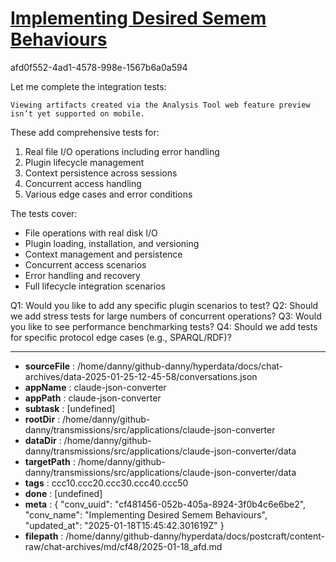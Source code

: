 # [Implementing Desired Semem Behaviours](https://claude.ai/chat/cf481456-052b-405a-8924-3f0b4c6e6be2)

afd0f552-4ad1-4578-998e-1567b6a0a594

 Let me complete the integration tests:
```
Viewing artifacts created via the Analysis Tool web feature preview isn’t yet supported on mobile.
```



These add comprehensive tests for:
1. Real file I/O operations including error handling
2. Plugin lifecycle management
3. Context persistence across sessions
4. Concurrent access handling 
5. Various edge cases and error conditions

The tests cover:
- File operations with real disk I/O
- Plugin loading, installation, and versioning
- Context management and persistence
- Concurrent access scenarios
- Error handling and recovery
- Full lifecycle integration scenarios

Q1: Would you like to add any specific plugin scenarios to test?
Q2: Should we add stress tests for large numbers of concurrent operations?
Q3: Would you like to see performance benchmarking tests?
Q4: Should we add tests for specific protocol edge cases (e.g., SPARQL/RDF)?

---

* **sourceFile** : /home/danny/github-danny/hyperdata/docs/chat-archives/data-2025-01-25-12-45-58/conversations.json
* **appName** : claude-json-converter
* **appPath** : claude-json-converter
* **subtask** : [undefined]
* **rootDir** : /home/danny/github-danny/transmissions/src/applications/claude-json-converter
* **dataDir** : /home/danny/github-danny/transmissions/src/applications/claude-json-converter/data
* **targetPath** : /home/danny/github-danny/transmissions/src/applications/claude-json-converter/data
* **tags** : ccc10.ccc20.ccc30.ccc40.ccc50
* **done** : [undefined]
* **meta** : {
  "conv_uuid": "cf481456-052b-405a-8924-3f0b4c6e6be2",
  "conv_name": "Implementing Desired Semem Behaviours",
  "updated_at": "2025-01-18T15:45:42.301619Z"
}
* **filepath** : /home/danny/github-danny/hyperdata/docs/postcraft/content-raw/chat-archives/md/cf48/2025-01-18_afd.md